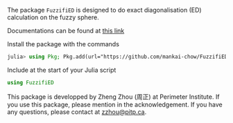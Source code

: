 The package `FuzzifiED` is designed to do exact diagonalisation (ED) calculation on the fuzzy sphere. 

Documentations can be found at [this link](https://mankai-chow.github.io/FuzzifiED/)

Install the package with the commands
```julia
julia> using Pkg; Pkg.add(url="https://github.com/mankai-chow/FuzzifiED.jl.git")
```
Include at the start of your Julia script
```julia
using FuzzifiED
```

This package is developped by Zheng Zhou (周正) at Perimeter Institute. If you use this package, please mention in the acknowledgement. If you have any questions, please contact at zzhou@pitp.ca.